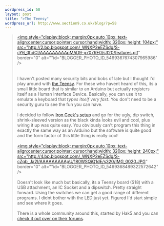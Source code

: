 ```yaml
--- 
wordpress_id: 58
layout: post
title: ">The Teensy"
wordpress_url: http://www.section9.co.uk/blog/?p=58
---
```

><a onblur="try {parent.deselectBloggerImageGracefully();} catch(e) {}" href="http://2.bp.blogspot.com/_WNXP2eEZSdg/S-cY6_0hdCI/AAAAAAAAApM/iD9-g707RE0/s1600/features.gif"><img style="display:block; margin:0px auto 10px; text-align:center;cursor:pointer; cursor:hand;width: 320px; height: 104px;" src="http://2.bp.blogspot.com/_WNXP2eEZSdg/S-cY6_0hdCI/AAAAAAAAApM/iD9-g707RE0/s320/features.gif" border="0" alt=""id="BLOGGER_PHOTO_ID_5469367674307965986" /></a><br /><br /><br />I haven't posted many security bits and bobs of late but I thought I'd play around with <a href="http://www.pjrc.com/teensy/">the Teensy</a>. For these who havent heard of this, its a small little board that is similar to an Arduino but actually registers itself as a Human Interface Device. Basically, you can use it to emulate a keyboard that <span style="font-style:italic;">types itself very fast</span>. You don't need to be a security guru to see the fun you can have.<br /><br />I decided to follow <a href="http://www.irongeek.com/i.php?page=security/programmable-hid-usb-keystroke-dongle">Iron Geek's setup</a> and go for the ugly, dip switch, shrink-sleeved version as the black kinda looks evil and cool, plus wiring it up was quite easy. You obviously can't program this thing in exactly the same way as an Arduino but the software is quite good and the form factor of this little thing is really cool!<br /><br /><a onblur="try {parent.deselectBloggerImageGracefully();} catch(e) {}" href="http://4.bp.blogspot.com/_WNXP2eEZSdg/S-cZqb_Ja2I/AAAAAAAAApU/180WSQiQ1dE/s1600/IMG_0020.JPG"><img style="display:block; margin:0px auto 10px; text-align:center;cursor:pointer; cursor:hand;width: 320px; height: 240px;" src="http://4.bp.blogspot.com/_WNXP2eEZSdg/S-cZqb_Ja2I/AAAAAAAAApU/180WSQiQ1dE/s320/IMG_0020.JPG" border="0" alt=""id="BLOGGER_PHOTO_ID_5469368489322572642" /></a><br /><br />Doesn't look like much but basically, its a Teensy board ($18) with a USB attachment, an IC Socket and a dipswitch. Pretty straight forward. Using the switches we can get a good range of different programs. I didnt bother with the LED just yet. Figured I'd start simple and see where it goes.<br /><br />There is a whole community around this, started by Hak5 and you can <a href="http://www.hak5.org/forums/index.php?s=761271293b4d117e0e5eda4db79db302&showforum=56">check it out over on their forums</a>.

